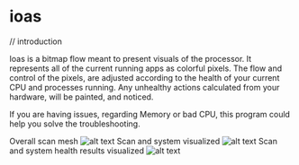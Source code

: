 # ioas

// introduction

Ioas is a bitmap flow meant to present visuals of the processor. 
It represents all of the current running apps as colorful pixels. 
The flow and control of the pixels, are adjusted according to the health of your current CPU and processes running. 
Any unhealthy actions calculated from your hardware, will be painted, and noticed.

If you are having issues, regarding Memory or bad CPU, this program could help you solve the troubleshooting.

Overall scan mesh
![alt text](https://i.gyazo.com/68068803e50bb85b90d4c8c3d70f8915.png)
Scan and system visualized
![alt text](https://i.gyazo.com/294f92902faffbcfda2c42fbf0e923f9.png)
Scan and system health results visualized
![alt text](https://i.gyazo.com/4bb3d8674a5ae7c482267c1356d637f3.png)
